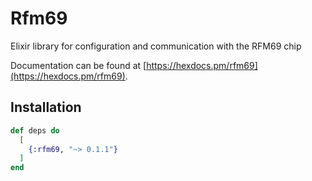 # Rfm69

Elixir library for configuration and communication with the RFM69 chip

Documentation can be found at [https://hexdocs.pm/rfm69](https://hexdocs.pm/rfm69).

## Installation

```elixir
def deps do
  [
    {:rfm69, "~> 0.1.1"}
  ]
end
```


